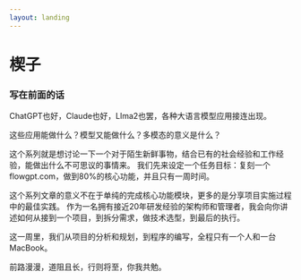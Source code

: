 ```yaml
---
layout: landing
---
```


# 楔子

### 写在前面的话

ChatGPT也好，Claude也好，Llma2也罢，各种大语言模型应用接连出现。

&#x20;这些应用能做什么？模型又能做什么？多模态的意义是什么？

&#x20;这个系列就是想讨论一下一个对于陌生新鲜事物，结合已有的社会经验和工作经验，能做出什么不可思议的事情来。 我们先来设定一个任务目标：复刻一个flowgpt.com，做到80%的核心功能，并且只有一周时间。

这个系列文章的意义不在于单纯的完成核心功能模块，更多的是分享项目实施过程中的最佳实践。 作为一名拥有接近20年研发经验的架构师和管理者，我会向你讲述如何从接到一个项目，到拆分需求，做技术选型，到最后的执行。

这一周里，我们从项目的分析和规划，到程序的编写，全程只有一个人和一台MacBook。

前路漫漫，道阻且长，行则将至，你我共勉。
